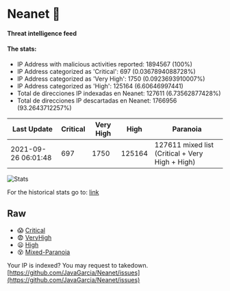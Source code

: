 # Neanet :hocho:
#### Threat intelligence feed
#### The stats:

- IP Address with malicious activities reported: 1894567 (100%)
- IP Address categorized as 'Critical':  697 (0.0367894088728%)
- IP Address categorized as 'Very High':  1750 (0.0923693910007%)
- IP Address categorized as 'High':  125164 (6.60646997441)
- Total de direcciones IP indexadas en Neanet:  127611 (6.73562877428%)
- Total de direcciones IP descartadas en Neanet:  1766956 (93.2643712257%)

| Last Update | Critical | Very High | High | Paranoia |
| --- | --- | --- | --- | --- |
| 2021-09-26 06:01:48 | 697 | 1750 | 125164 | 127611 mixed list (Critical + Very High + High)|

![Stats](https://docs.google.com/spreadsheets/d/e/2PACX-1vSnaNMIXVabIpDJjufMlzH7poXnshF3mgd8Is1g9ytUEzVsP5my4Trn8f-xkoLLQ38xpL3HtmUexLo6/pubchart?oid=501124687&format=image)

For the historical stats go to: [link](/stats.csv)
## Raw
- :scream: [Critical](https://raw.githubusercontent.com/JavaGarcia/Neanet/master/blacklists/neanet_critical.txt)
- :fearful: [VeryHigh](https://raw.githubusercontent.com/JavaGarcia/Neanet/master/blacklists/neanet_veryHigh.txtt)
- :frowning: [High](https://raw.githubusercontent.com/JavaGarcia/Neanet/master/blacklists/neanet_high.txt)
- :dizzy_face: [Mixed-Paranoia](https://raw.githubusercontent.com/JavaGarcia/Neanet/master/blacklists/neanet_all.txt)


Your IP is indexed? You may request to takedown. [https://github.com/JavaGarcia/Neanet/issues](https://github.com/JavaGarcia/Neanet/issues)








































































































































































































































































































































































































































































































































































































































































































































































































































































































































































































































































































































































































































































































































































































































































































































































































































































































































































































































































































































































































































































































































































































































































































































































































































































































































































































































































































































































































































































































































































































































































































































































































































































































































































































































































































































































































































































































































































































































































































































































































































































































































































































































































































































































































































































































































































































































































































































































































































































































































































































































































































































































































































































































































































































































































































































































































































































































































































































































































































































































































































































































































































































































































































































































































































































































































































































































































































































































































































































































































































































































































































































































































































































































































































































































































































































































































































































































































































































































































































































































































































































































































































































































































































































































































































































































































































































































































































































































































































































































































































































































































































































































































































